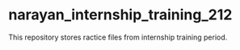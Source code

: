 # narayan_internship_training_212
This repository stores ractice files from internship training period.
